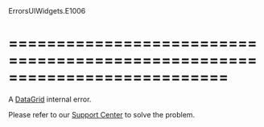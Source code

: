 <!--id-->ErrorsUIWidgets.E1006<!--/id-->
===========================================================================
===========================================================================

<!--shortDescription-->
A [DataGrid](/Documentation/ApiReference/UI_Widgets/dxDataGrid/) internal error.
<!--/shortDescription-->

<!--fullDescription-->
Please refer to our [Support Center](https://www.devexpress.com/Support/Center/) to solve the problem.
<!--/fullDescription-->